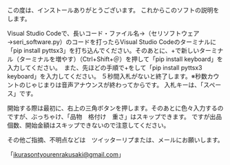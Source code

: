 この度は、インストールありがとうございます。
これからこのソフトの説明をします。


Visual Studio Codeで、長いコード・ファイル名→（セリソフトウェア→seri_software.py）のコードを打ったらVisual Studio Codeのターミナルに「pip install pyttsx3」を打ち込んでください。そのあとに、+で新しいターミナル（ターミナルを増やす）（Ctrl+Shift+＠）を押して「pip install keyboard」を入力してください。　また、先ほどの手順で+をして「pip install pyttsx3 keyboard」を入力してください。
５秒間入札がないと終了します。※秒数カウントのじゃじまりは音声アナウンスが終わってからです。
入札キーは、「スペース」です。

開始する際は最初に、右上の三角ボタンを押します。そのあとに色々入力するのですが、ぶっちゃけ、「品物　格付け　重さ」はスキップできます。
ですが出品個数、開始金額はスキップできないので注意してください。

その他ご指摘、不明点などは　ツイッターリプまたは、メールにお願いします。

「ikurasontyourenrakusaki@gmail.com」


